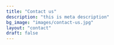 ```yaml
---
title: "Contact us"
description: "this is meta description"
bg_image: "images/contact-us.jpg"
layout: "contact"
draft: false
---
```

